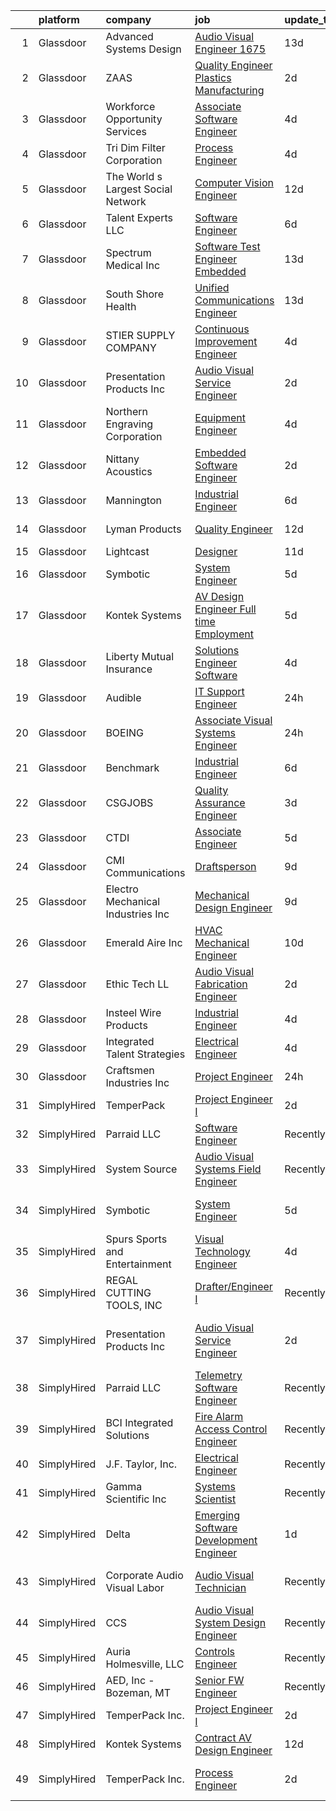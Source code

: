 

|    | platform    | company                            | job                                                                                                                                                                                                                                                                                                                                                                                                                                                                                                                                                                                                                                                                                                                                                                                                                                                                                                                                                                                                            | update_time   | location                    |
|---:|:------------|:-----------------------------------|:---------------------------------------------------------------------------------------------------------------------------------------------------------------------------------------------------------------------------------------------------------------------------------------------------------------------------------------------------------------------------------------------------------------------------------------------------------------------------------------------------------------------------------------------------------------------------------------------------------------------------------------------------------------------------------------------------------------------------------------------------------------------------------------------------------------------------------------------------------------------------------------------------------------------------------------------------------------------------------------------------------------|:--------------|:----------------------------|
|  1 | Glassdoor   | Advanced Systems Design            | [Audio Visual Engineer   1675](https://www.glassdoor.com/partner/jobListing.htm?pos=102&ao=1110586&s=58&guid=00000182584100d19bb212003c34d249&src=GD_JOB_AD&t=SR&vt=w&ea=1&cs=1_9428e6d7&cb=1659338031769&jobListingId=1008013000580&cpc=63FB6BC992AD38E9&jrtk=3-0-1g9c42087kclj801-1g9c4208ki14k800-53856959d38fb972--6NYlbfkN0DdLn5tXN_RiyJSiFodarGZFJKa8s6F6AK0THPBWp05MQAviCpm5lNzEF6gD3DTAf6n8aeNrhHR59c6f01ZkzNNOYyicUjSDHyP8w7Fb6VcMKrqCkZijDoa-nn-rz3ZJ99wKyrCzIIz8Z3mQTlp__DDH6aEsf9LKIFSJxB72VypXDNZyuLvxURcqWxMEjJHbMWV8Mr2E3XterZb76L6dHegXkNP_Ef7h5a7Bs4FxCw5BTOUuO2xPIE3hKv1aKCvRwv6lcpX_5oIxMhbfmuad7A5LzFFxW7WbCzksg7vdaHO4XEFvOw6kc-IPqvtRrT6jIPxdKPvgtQDjVdwxJYR35IQEZnFbzIyRxhtf2Fjk75sq74WneVLae-nAfzJom43WOIeIfXDQzAFNAI9-wh-kZH7R_J2hWYhY_RSlZECXsDptjIV22B9oW1hu9MPpFpq1BI0estyWcLl9b2hx5gWr2KgtwJKWLJOtVVjjRd1ARJ6MTaXKkUGJI6oC6xHPdVu1s6VcVCjtbSuX9l0fbea-k04)                                                                                                                        | 13d           | Ocoee, FL                   |
|  2 | Glassdoor   | ZAAS                               | [Quality Engineer   Plastics Manufacturing](https://www.glassdoor.com/partner/jobListing.htm?pos=121&ao=1110586&s=58&guid=00000182584100d19bb212003c34d249&src=GD_JOB_AD&t=SR&vt=w&ea=1&cs=1_62b0d429&cb=1659338031772&jobListingId=1008038167065&cpc=A7B4A44948C4CC92&jrtk=3-0-1g9c42087kclj801-1g9c4208ki14k800-bc8b817a26c6e9e6--6NYlbfkN0A953Z9EfJZc5Z9y7Wb0NkuJO-5BBnqXCJSieP3bN3oT3pD2vzfTR73Lzez5aynbGxO0gfvX0KfJ3Sjv7fJKH3_jXV7k0SUZcSV9zz0O_4B1OIL836epapmQlG3U2RZTujWwBB6OCneHU0t1QaMIrAgwiJ8l4UGWn0D17qLIqn-w1Ggg1_nUW-hi33nsVGlbNZlc2cjgV9B6m99xubie14VigCHxKpn_kxEGLESUzxNdO7Aud4a440Q-z9DisRXR7ehZzeRg9Imb29T8ZTM1ohSz7OVvEaF1qGATFDAJf-lcnAgi4CruFIigKu9d4H8ilzJcLz7WnRgGet055EIMIDgQD42XMtf_JyC761IGhr9GwDnxtMX5kJ9Gf3Nxtie7DkFLoP3uzkRSDqcuxihOpnbi3Nrcw4G3lLVVf1RWKf4zcuZdb79jBpcnrpC3KgRdC1k-2ZNbxVKov-hbqN9gvH9aZ7XUGX1Dk0KYCsKaXGsQC4yvl-Uqaui2LHAC25CZUl8jXgzfOsfblS3g9bvhWdb9KnRzOEkQdw%3D)                                                                                             | 2d            | Woodville, WI               |
|  3 | Glassdoor   | Workforce Opportunity Services     | [Associate Software Engineer](https://www.glassdoor.com/partner/jobListing.htm?pos=119&ao=1110586&s=58&guid=00000182584100d19bb212003c34d249&src=GD_JOB_AD&t=SR&vt=w&cs=1_d62393a0&cb=1659338031771&jobListingId=1008033330853&cpc=CA5E2B5B7F82281C&jrtk=3-0-1g9c42087kclj801-1g9c4208ki14k800-51a9a4c02c0b9e11--6NYlbfkN0Cg2EfBWPUJaBAt4LRBUQYdDsVwfvaJOUhcLQh7tRHeQS48mdFNCP3SHWW_6TKj0etJwyrwESIWkViE_We1zKoSmoV74AZ7PhwiYAh5BmmiwV8_6rP8IikmR29SZ7spyWXd3aJzxJexhNwDY4fSfnZjLf-JwIqiH2MfC8-8IykqpDomQ6PdJDuokoaN0mdqpC0b5RpcP1eiwK5ciIZDBj3ZhwEbQA62XzCUhbsqJs1hN47BNmhr4YsZHyVIaLNDH5FVuyLpISZkGUmN4xI5_lz-LeSMkmm_avFzgBHcCLNgYU43zP4Xk5kgFfRvlYOLP6CR6apkVxNrgje_7QFujfEkAl0qASDdtw4S2JryoxCToOdchSobrmIUGC3tAacsPH-oYD963HTVfr90N5QLAhWAGho-JrhjZqLUCZ8JWHoi0j94P6L3jz5_HI35ND_iKSw7R5DHgK1YZsP09_Xh1iBaMWY5yayqEeJP4Tf7djbipvVMxjtL-Ljgkwb1j_C5Ho2I5RxmqqO-sw%3D%3D)                                                                                                                                  | 4d            | Berlin, CT                  |
|  4 | Glassdoor   | Tri Dim Filter Corporation         | [Process Engineer](https://www.glassdoor.com/partner/jobListing.htm?pos=118&ao=1110586&s=58&guid=00000182584100d19bb212003c34d249&src=GD_JOB_AD&t=SR&vt=w&ea=1&cs=1_e42c69f8&cb=1659338031772&jobListingId=1008033303231&cpc=F44B5BD681589083&jrtk=3-0-1g9c42087kclj801-1g9c4208ki14k800-fe18ea47cde1892b--6NYlbfkN0DL856jkQIOV43oZvt_WcOXI5WBoi2BnEigi0fsWb2G1wa96K7UjqruW4gwyukNwjufNUjebGwwYmSdmeHgrSRCuNRf3fiq_1EP0dQimgEx8hpqQWrabxJ54-apAsydl_OB6KE6EeNDyGmBrk_7JE2nXQUTQrAZSXr5vpzuYPzcjtfSPuc5BsK3ltdomJe15tLouPdd7hCf6XHGeoIX8kOUrbO2q0IcMyEU-EsLn0sIofCmrkU2l8iqybAoH2OxPBzAgaoCiVnh_pWTensHne_kR4LYhzlHGAZ8IZ1R1ncXKLMKmRH3ZETV9j1kNdzNKa5bFvw1nJNFiMfgnyGcBzw_WidyVJQA2HM9Aq3O_7Z-HZ8NPoDbzx37uMW5Khvz2-Wb1kaSt5GLn5d8eROkI16fzvnoigmyUkfDNWezhTQqDz4nNKO-5HSC7pWFnoWvUK0lachef_3DCo--uio6CC2pBDM2yRV7Ax7-Od-9BSkTPL3TJkxknkFRCbYZEjyOLhY%3D)                                                                                                                                                      | 4d            | Lake Wales, FL              |
|  5 | Glassdoor   | The World s Largest Social Network | [Computer Vision Engineer](https://www.glassdoor.com/partner/jobListing.htm?pos=116&ao=1110586&s=58&guid=00000182584100d19bb212003c34d249&src=GD_JOB_AD&t=SR&vt=w&ea=1&cs=1_ce0f725d&cb=1659338031771&jobListingId=1008016092350&cpc=31763034DC79FFE4&jrtk=3-0-1g9c42087kclj801-1g9c4208ki14k800-3d6004a19f2b5383--6NYlbfkN0DSgjPPcnEdvoK3uuxfISLALE6pB1FR7YSHOr_tSg5_QCn410VK5Ds4bQGcKtrI54_urjgcqwktlQZeIDvjbd7sMbA5gnhA_l4KE5fLH9VXOELgC33_D_fNtopS_25WJNRKlKtLnhICZr5wlKcy7_AqiPf7PGqIsyope6sbucOqxixnSXeQRaKdoArxFYpD36onwBP7hzbwGnjeRr0hK3DnPSO4KcM1aXM4EOsOpwuWzfThyYazUknduir2Qi8Htwv14XfdA-5zkZcFRRWhN-gGoIlYwVb8AYRko5wbI9p8sl8jOqAs9sEVPgMLtOLFYnwPjF_t9xtU7peokPvGmgF8oP0_UEmbvgEwlaU3UZwG308bXLguQArVuNaUwNdmmv-MYeoqeNc43TA3pmE5cAT4vda9zy3a0ghEOyEDruQFiBT7BlzTTRij54zapjZWbB60v8zAUZYFUQ_A-LUDXsjdg2T2Do422BXgkDeQy9cXwcx4322ZvS0lXlO41e9YEoRnHhBvpi4_NSeaQCMC0vdQ_KZ3f_673HwkCPafqCr2zbHZ2luuvyPL73dKRQhhj9x1ElWVINCFHAg0I0C7cDBR)                                                            | 12d           | Los Angeles, CA             |
|  6 | Glassdoor   | Talent Experts LLC                 | [Software Engineer](https://www.glassdoor.com/partner/jobListing.htm?pos=117&ao=1110586&s=58&guid=00000182584100d19bb212003c34d249&src=GD_JOB_AD&t=SR&vt=w&ea=1&cs=1_9a8b22e7&cb=1659338031771&jobListingId=1008028581348&cpc=151E51E148764572&jrtk=3-0-1g9c42087kclj801-1g9c4208ki14k800-54fdf3bd23b4b30b--6NYlbfkN0APToHrk7ILONyRglvlT3LJMO76dZGJsKlG8WQjsY8Cq8sfDFa7YMJq1aTxtr2s5Uu2aaLoF9NmB57fI3zrxGtVjGLbz7HtidLWxuAm6VzIaQoTVTCnUcrOGdU0JqQzy4oemuH1UTsT3zg14n298ulrp_TpaiYursTL3f537G11snpXMentiy44YWtRFWvNv4G8TMpzC05DgPkZ_LCSZp1RW5epxzxGokOLg5Oy4rV31PKLXrdH37i2b5tZmDCKtWOMSx2Ju8L1ft3EMq6Q89lH33bJDSmYLFwSmdCNjwX8cYDwBmWir1k5QWynH1Fx1tk0KWN1LU3oYpcEdKAfvWCsCuBATCIpwfczvVVxbvV95Wj-tHF1m3RsQGOK-0dkF9FRTyEkMTRzFlgDwq0Lxz-SXybp8HHK8bX7U3sMSb1GzCT7c2TgFN7Q8Wh82Rl4WtBuW8foFkf9XS_ICKYOB1WWAwWcivVgk6A5B7hYN7-aOt5ax7Dzjz0b8xa0THAQQ-4%3D)                                                                                                                                                     | 6d            | San Diego, CA               |
|  7 | Glassdoor   | Spectrum Medical Inc               | [Software Test Engineer   Embedded](https://www.glassdoor.com/partner/jobListing.htm?pos=108&ao=1110586&s=58&guid=00000182584100d19bb212003c34d249&src=GD_JOB_AD&t=SR&vt=w&ea=1&cs=1_9332175e&cb=1659338031770&jobListingId=1008011947602&cpc=356D09F0C08B1729&jrtk=3-0-1g9c42087kclj801-1g9c4208ki14k800-dab02c18a680159a--6NYlbfkN0Cf9FMVgG2-Du87J7cKUAhcCaMBnV-FHC5cADHjYXSBJcs4orohhPpe43fvWnWTaiJRXzmo9i0tUzvYiMvCOWR82l-Vp3mJTn_m7C5X-SEI3XbSW2VS0jJWpTowmjzcsoNHGshFD59RHs6ov3qO5G4GNNkn89m3ArLiQgQoaAHv6ixR_ggbRuIJ1UAqha2S94OoiGdJsBsmNphtB3Iw6_0Ab4-ME-cLhY10Ragjh4owPyk5wUpM5-rwCjfPG42VPyMt-FbNjQE3mKWkk7D13t-wmttXfqdi6mSW2JUkwny7All_bGHMEVuU_UtR2HoNMm2jvrmzK_QG_tTcAYh6KWMtbZr6b50Jkz2iY7ROLPVnlRwP6ypvAjYeiud1RwAbKFNZQhggbuBkViJ-qEJ2dkgkOWXlVwHfs6db3HdwXg2Bs8eEhTJEe_AfaCc9d49_7zHA9rigttPCx0zf_gss_CjUtG1BEyQbTNOjE75wq7OFYjv2jwRBT8JyXdqlRzHFM_WQzD5qE48gGg%3D%3D)                                                                                                                       | 13d           | Fort Mill, SC               |
|  8 | Glassdoor   | South Shore Health                 | [Unified Communications Engineer](https://www.glassdoor.com/partner/jobListing.htm?pos=115&ao=1110586&s=58&guid=00000182584100d19bb212003c34d249&src=GD_JOB_AD&t=SR&vt=w&cs=1_527441e2&cb=1659338031771&jobListingId=1008012368050&cpc=19A63F97CDAE9B19&jrtk=3-0-1g9c42087kclj801-1g9c4208ki14k800-c7c9a9505fde7d1f--6NYlbfkN0Do_qI9OEOiGhMBhRzGYA0CIFiuuz6dFclmt8Zl2i9_I4oYMivF9UF4o8PE_Q94KA-MjLHjhEkAgHuOXrVY784RA7oXUjYreaK5igTgT5Ylwp9xanFpt1LX7i_RT97ArtUrHMzl1dUY5MAj8DzHjaRQQI_S2_IPc_n24Fn7A7-PJ76vPifCkOq7qoRisPnR6zVUtQ-oR4CJ5TtbnQB1CeBf9ycWF9-7A7y7duLcfa9U88Rjy7Bi2Aw7yzyWNaqLAXaUtr36do_T7_bHjwUwy1qgwKABxwQ7aU57BEBoqIk_fuYt4NV99CsH13SshRYYY5EfUMzzJzOx5248GB1ITSb5IwimiYHIK3hc94E3Y4howvfFOLUqQAFKtuDs-26aQPjgvWAAiXNC3RBDie7_uICSj--Ch99hAfV5RiWBBQcjgmqb6mDX5HJPJPcVKmMGcDFg8S6yiiyhSyC_OaNLbrVORyEVzxGz7vPi9nvdLUySCsBRTWjxgl7KioMUmxYCPPdMJKkWzau-s7c8qB4dN48Ptz8GYc8tSk2ThG3qxexNM62O847DDlj2H3EgN7-Y-sE%3D)                                                                            | 13d           | Weymouth, MA                |
|  9 | Glassdoor   | STIER SUPPLY COMPANY               | [Continuous Improvement Engineer](https://www.glassdoor.com/partner/jobListing.htm?pos=122&ao=1110586&s=58&guid=00000182584100d19bb212003c34d249&src=GD_JOB_AD&t=SR&vt=w&ea=1&cs=1_33fbf554&cb=1659338031772&jobListingId=1008032574479&cpc=D7FE8E303655E3F3&jrtk=3-0-1g9c42087kclj801-1g9c4208ki14k800-ce07f7e7640af807--6NYlbfkN0Bs-eRXy4ZfZecayEOJtJ-gzSU7P8HCdliA01vjZ-cDmwu2e0h4phIbrfbnsRgbJIvZhO517MC_MAcDmUb9UOA-pNm9vkUhpm3agJwB0ocYW7IP12wuXH-9PDH47-cyVOtCXTV47RsM2X4aFa925Fuh5vjMAQE-mgFcqTQLUUYc3KMyJmfI0qxBj-RxNNuO871cIOvR7qNhboF9A9R3SsiQbcw_AzWeO_6he4sAHplyYMd1--nN86hxKZo6pr3Xja72iXbfjDbwHTVb3IeIdyV3UfhCyVR2qtKPA1Rk0pd9UGig08qNQJ8TEf-lRzbHZXR3UB1V63k4r2eW8Lhro01c9Vzz83sbfuIJKJlVMM6bDtLFIzzvlMlqsCFOHVQXsIcyXBZUlHtWAfHssHGJ5sIfzLKvfFpDsZi_IZ-7Zyh1bSCVWMHbPiwwK3Pe41nZ8fAMeiq_KzvBmBuQxGeRpF4cxOsXxhhyPSknM9Fs-_WIds8m0utSTL-ezSZ2IHQbL3KlUGb5w9kN0w%3D%3D)                                                                                                                         | 4d            | Morrisville, NC             |
| 10 | Glassdoor   | Presentation Products Inc          | [Audio Visual Service Engineer](https://www.glassdoor.com/partner/jobListing.htm?pos=110&ao=1110586&s=58&guid=00000182584100d19bb212003c34d249&src=GD_JOB_AD&t=SR&vt=w&ea=1&cs=1_c9315730&cb=1659338031770&jobListingId=1008037742205&cpc=03F67E1B243A1AE3&jrtk=3-0-1g9c42087kclj801-1g9c4208ki14k800-7483a12ff3147225--6NYlbfkN0DukAwDndutArnS8OT3znlJ-TW2KpK_7rZjO0LfXc6UVBiO-8LSPHd9T5AQHH9FBC2Hia1M5AsGow7jNLPnixP_RiNXVt6lO1Ar-Vc-Whbz88lhJNklJkN-esYUaDKE3tk-hiefOhTUb5OdSkIsdlVRxD0jRmZeh12SCboATi7un9Q5PaXPWBAtbi8RLo2m_6TY805m_nhmFoaU47ZubeaLnRPXilVLsUod3l2mp8HK6bQ2TK4T-J_SdDyWO6raAlG4DO7gyoO_HzkxouCI3ACtwr_7KMdxXugDbkQ0g33XfFOFFQ2KetxojBZ75Pa-Irht-WH76-uYC3wHVsuRxX3tx-k6JAEKDaT5m5LK5HRbODezJhKIaQZOQjgonZE5vx8IljgE6K-QVZrJ9-Rs7uLmPZGCRUZVb6pERpGhOM67s9yN7C1gM81yyD_8_aRRiwqzjAlsv23PcP5EWs42bKe8OGjO6bF0DdPtQ3TxyxDOvQmuX1ZSh2EfWtkiG6jUo-qKIRnXfflD5zoCH82SVvo4)                                                                                                                       | 2d            | Los Angeles, CA             |
| 11 | Glassdoor   | Northern Engraving Corporation     | [Equipment Engineer](https://www.glassdoor.com/partner/jobListing.htm?pos=126&ao=1110586&s=58&guid=00000182584100d19bb212003c34d249&src=GD_JOB_AD&t=SR&vt=w&ea=1&cs=1_c109ef16&cb=1659338031772&jobListingId=1008033035844&cpc=983919718F9DC6F6&jrtk=3-0-1g9c42087kclj801-1g9c4208ki14k800-c71cdc8aa54fecfe--6NYlbfkN0Adb7lipXJwfcZXYV4VRt36dBLKDnGAnL8PcYl3M_p6OlvAgK8496FpsdkAKRCCw-H9qr4P_gWBRP66uKF1QdOSkGeAkWjHbDbCOsoxH1CelaOYP2Jl-LDRWxgDz9WJ933oYplUsx3SBUMPqs9thn_PCPfzyhvO7IGfAnml0a0jO7uqyrm-pM9RkdGm0FTNRkkrVA08MFGnS_zwNPLnHYEPzCBodGL0kQNnAYXfe1gFFmozOP-Kp32F-ElQ3_wxCExG6S1Q5c1TcNQA3ypPbWDLMaV57RH8Pm_jA9I0FKTnKiG1SMo7h3XEYeG13AyYHXlcwVYnsLW8aT85HEiXXeACl8LUAIE9EqJAviLLsOfDuEVy33WVVFe8jPh5X54Okf222BbhaYngUfpCxlbFLeQkGBNFfWL1q2dqTPWgGZW8WSaRbopojqm579lGC-I1gpwdsV7vjEyHZsfhpG_lpDHkRwexplwYPT0UDSw-6QQ4mvNf5qdsx6cBv6HAvfnhzhs%3D)                                                                                                                                                    | 4d            | Sparta, WI                  |
| 12 | Glassdoor   | Nittany Acoustics                  | [Embedded Software Engineer](https://www.glassdoor.com/partner/jobListing.htm?pos=123&ao=1110586&s=58&guid=00000182584100d19bb212003c34d249&src=GD_JOB_AD&t=SR&vt=w&ea=1&cs=1_a9457c36&cb=1659338031772&jobListingId=1008038298146&cpc=A8EA696C92E7776B&jrtk=3-0-1g9c42087kclj801-1g9c4208ki14k800-0ea1849893469c83--6NYlbfkN0DfhRLDY5E7BVY3xhBTAobuSaZ3WR2SqAJ-w4NHeQGDZxuTLtiUsxSy8QBXJ2H4pCbw38-bo7P_bVKAwnqdF-Sn4qZ2uCo5pvG_GM1PTL_Bq58rSSAKQ192D_2f5Ej86OhFOm13DGp2Wk2WB5ggup-37_Sqc6LRpevodul_IJcceisAhrDJtv5G_26PII0NW5wGuJ-SOZpoabdHyXHWKie9Nj9eqH2bKB21V5DSDkeJaKVD9lsnnCXYxkhNS2TpujsoQXaKhh7If7kJiVH8jiqaZwYwAISx7Y57W8sonEyFXIndvEh8bfRjZbtuj95ji6LCMWsyYr9CYY6Imd1EIGX8z_4B3EqQxxGi4PQB2xsaP0pIRTkqeLqZwu9GC0rhigogmWqCWRU2WfNvo1egYukC63nKEg9G1bOWF53eIdX4qBCG2iCWxKhaTnGPvEL6s0g2jdLNmmSDqC1KLOue4bfVaMHxSxum9t8oHus3UA0_JCnQDsAkQ08bDylHVWQLRgAIwzJ9lMTsgw%3D%3D)                                                                                                                              | 2d            | Remote                      |
| 13 | Glassdoor   | Mannington                         | [Industrial Engineer](https://www.glassdoor.com/partner/jobListing.htm?pos=125&ao=1110586&s=58&guid=00000182584100d19bb212003c34d249&src=GD_JOB_AD&t=SR&vt=w&ea=1&cs=1_ac3ea5bd&cb=1659338031772&jobListingId=1008027747532&cpc=D24EE3D704DEE7AC&jrtk=3-0-1g9c42087kclj801-1g9c4208ki14k800-399b92aea6190774--6NYlbfkN0AGk7j6SB-SzvwSZo4s12pq7cNpXOuByE3xBzEu4VGCoUZdXnH2FOqax80-mEvqv0upVOhQHZkcu4ayPwHZcM2hggHnxFPO9Z_X779x6qhU5Kkmtg4fbSIUPWQALcP-6Il1pEgrE7lHPZZgj6IQG-3Cd4IQrOMlTBn8Wmtx22k8wqHQvU7JDwRaGNKkxx3-s0Bi06qJcZAcSgInu9MlkSosbf6H0mzeqEuc3qqyjJPZ6fTQamCbdlYfrPgjzbgpz1g4l1p5QBSYVSsb05McL2Awlz8sizqEDTDX-e_dfwY-3VwIbqJP52Zl8302vYPBIkM7rdzoiD7h6ZAIe1euD9lI35QiM2adcsTUmPyw5qQEvx-DGAJCd-dYHWyk5dd3yuv3pPuUxfXswlfScLVw6d4LgUL_eqn3wTQdvz5TJ1Fk__uzUrRJmypib5XZE9eCzR5cCzZosnynsOmieNNb8Ki3ZuPSQOcLas_E2igyHbS1w4BnWMdxiwIiQEZAIQFhKvw%3D)                                                                                                                                                   | 6d            | McAdenville, NC             |
| 14 | Glassdoor   | Lyman Products                     | [Quality Engineer](https://www.glassdoor.com/partner/jobListing.htm?pos=106&ao=1110586&s=58&guid=00000182584100d19bb212003c34d249&src=GD_JOB_AD&t=SR&vt=w&ea=1&cs=1_6fab6e23&cb=1659338031769&jobListingId=1008015150120&cpc=9674D1345D6EFC01&jrtk=3-0-1g9c42087kclj801-1g9c4208ki14k800-3e292413079be547--6NYlbfkN0BOMTCJTvLklq92e5ejynbPAfWTDjtUvfuhogay5BsNfeTgNqlpI1nyPZ6zPEEDfoNeMcq-NgbldVVzKKz2PXjVvAh_iTFqpxbw46-ZyaXOHdc5F-KgbUW6n-umzgOWdwjtJWzIWuX8OrSgwEIYhAr3EIELC9GN593cmOrEeJRASaV9hoYhMC1b8iEYlevZG2nIL5YFssctJc-w9u3h6dCy2Vc-1zm_y_rhWIy_cQWns1O7_oCDz32v3cyFU7zGBXPc4bKBjiYHd5BWv2lNoE5H8gEmKBTFOfDJYq20EP-7lRNlG1rsF38Lai-XWr84dBaJoZJ96nYkj_RW5pljA-Uo9KA7qmr_rLxbE8DHb8NQYGEO3vHs5LGbAvpc90I_0x46GuCS7aAqtAY5CQc5eKvi3UQ3ebwJCagTgC8gtAcnsFUHkipyn5dnhYunZCFkQGkaIy3A4xgGk3eYVGpSJVBelu6bX9xsMV0F9X9Ys_xuaLlY8np35ItG)                                                                                                                                                                    | 12d           | Middletown, CT              |
| 15 | Glassdoor   | Lightcast                          | [Designer](https://www.glassdoor.com/partner/jobListing.htm?pos=130&ao=1110586&s=58&guid=00000182584100d19bb212003c34d249&src=GD_JOB_AD&t=SR&vt=w&cs=1_0cbc5b7b&cb=1659338031773&jobListingId=1008017615295&cpc=ACBF47B84C432121&jrtk=3-0-1g9c42087kclj801-1g9c4208ki14k800-d74957f2375d8404--6NYlbfkN0DkKenFyqqc7-LGUI0LefNLKAb03uBDxdXH4Qh2AKToKeJUBhpws2HOj-j9Dn5Ir7g1xNZB8QiPmObLm9Je8u_cWzDxcpIfu7ZFJlWZfPLDxhCLowuG21QwQ7UodzQf7-26iKizCkFjp47SBwE4fi-GaniC0nlfUiF9v-kfuzkJKk5XSv8lflMJDW4uaywBvOjL-IGjuZAQNLnzm8JD7fR0a6wm3fET2A9pedTK2ZuSOdc915HPpzTNFhsfsZNNerGxfufBriKK4FbODKZ4xpm_5stuGwrEYTZkTk2Mh8sd_vVOQ3lwOR2mCC56TW32H82YbgAKgfdYh_zjKQtYQVQSToW_5tnPQU8h53wTpt5uF0e-BVGSYPGgfWS9fZXBef8Vnh4zbZq_cRyfJzVxUv_9EG_HX9ptTxiLVgQMyI3ms7k11mB24i8hPkEDFvovUtC2pXPtI9tfql_khLTcICN6ev5tBnRVcTejsjAIkKRRwqc7KidCUlxclycHjArXux4tNyOYIEgqD7uFnlwJ_VEV)                                                                                                                                                 | 11d           | Remote                      |
| 16 | Glassdoor   | Symbotic                           | [System Engineer](https://www.glassdoor.com/partner/jobListing.htm?pos=111&ao=1110586&s=58&guid=00000182584100d19bb212003c34d249&src=GD_JOB_AD&t=SR&vt=w&ea=1&cs=1_6d0da624&cb=1659338031770&jobListingId=1008030701336&cpc=10100C7693495614&jrtk=3-0-1g9c42087kclj801-1g9c4208ki14k800-a8f1298e805497cf--6NYlbfkN0Aizm5QAxEFSe_9j0OHMQ4_AEOV7_KoSa2HKhHLb1NxDnB5vC59ht1KJvRzyD779bseIZcHX5qtp89RhXkiPLUP_FNKVuOaEBaeTOTf3-hQ6jS5TyaVxcp9FkGbKFpRMYyosA1SMDlbUN2SWtcylSPp3vZLsdbspHiaHZSYqTpqFt0kj2yzYAJ5YeZbw2IpDTz3ErD7E44W3Ldx2inw4RCHUuhki8PsTu3Qu5OlGmf7ZBlfyBPY_Xe8X_g9ukutpyJYD1BYtYN8WY0vQRZquQ5cRyFT6DvjP6-Jmz4lhCARZqliDJTo3pRNwORLZ8PLAMPJPbSm0FqWn3NIYA-cMy2u72j2nWxmYp-2ReQnKEWfsyukJWsv0XEuGV7qd65hA0tqrbcMkH-gyDai0fZsxz4lfOyR2enb2JrlDFbXw1GeTwEwYdk_tE82-Ea-aLGVOHXk0EhDEPc71JhO9cbXGD9OReEnb2KxllKQ-yWmviN0hGJroni5dXSvPWA-5Y2cnDeWX2ZXmF99iQ%3D%3D)                                                                                                                                         | 5d            | Douglas, GA                 |
| 17 | Glassdoor   | Kontek Systems                     | [AV Design Engineer  Full time Employment ](https://www.glassdoor.com/partner/jobListing.htm?pos=103&ao=1110586&s=58&guid=00000182584100d19bb212003c34d249&src=GD_JOB_AD&t=SR&vt=w&ea=1&cs=1_ed8d9ee3&cb=1659338031769&jobListingId=1008030799822&cpc=222B2246370962D0&jrtk=3-0-1g9c42087kclj801-1g9c4208ki14k800-9e70cee569ce964e--6NYlbfkN0CfuwjoGl7GPnww22KG_qH1VxV-pg5CMIAqmERtwLeL8ycF7ceNQdASGJbsSX-svuJeIkPCOoFN1chtCuuc1N23rl6Eagoi20pF4N2ve9JsiNdW14hyJwQcmBvC_9JH75KoOIRgZlC1XP09atIAeRcPKYUNNao398M7lA4AElL8DCXeVepBAcfPG74wh4ReZDaOk0H_8l5hYbfcOMy_2T_RV7ddcLxdLI43ZKwT__jG8WXvDtdssnN5rV7nAFRsrxV47MuIZBTYAGeHnbL_1IOZRcXm2ogLhIXCb6m6EpZ9I6KlKk0uJd3QTAwQ74l8BIy09T44MIzdahl0JYX6pwH5T27hMkkrZY9G_gKEKG6CXRqZRZuzvcr6A0lAtsUOmtDFsuBSQQ7FIEqBjeQZC2PeEWPNS4bb5_UxSACAQMs1tnSOB4yyI10AeT66DI_1CXaDjhrZs5Lz75y7tGJVrISvv0Ln9hquEsBQ9ZFqvYv2OOOIKUHOClTpBK6Ax83MX78LViddTiysusbNkja3FGGEXH3NeWapdCQ%3D)                                                                                             | 5d            | Durham, NC                  |
| 18 | Glassdoor   | Liberty Mutual Insurance           | [Solutions Engineer  Software](https://www.glassdoor.com/partner/jobListing.htm?pos=105&ao=1110586&s=58&guid=00000182584100d19bb212003c34d249&src=GD_JOB_AD&t=SR&vt=w&cs=1_c2d4b46f&cb=1659338031769&jobListingId=1008033572244&cpc=7A5E4CF14E685A14&jrtk=3-0-1g9c42087kclj801-1g9c4208ki14k800-4ee74b997c347384--6NYlbfkN0D19kSVUiNzG2UWy1lRGehFMusHrHGUl8ru40ax50wmt7DArby_x8vsKPea1Au2d2S_HDxjrXd5TSAOVkqbZc7SNB9EhRbOUqZC74W5pbNFda_yPMSCSWqshUX6Kdzn6G7oxukGx5mgQhciWBIyWXPYY_sk4eRX9flA7TAHNZaoZGPL5gMHy-XNjnwZg-MsN4ZjVUM7K94cHblhsoDhWIrrsn5TryHk_-dIkaKkDhqcvDwW5PuGfQZd1ewCxW7-GORreD-wyfxpduCiAJr1QokfdEpzOn5GxZKkBK-MNCRPrzUcL8JUyKfVLR5Dx9G438ivZQteiNORz8lvzAqXcjVpw3MCJYZUH2XewgtYgxQLxSTW1V8dGR06e9DldwPbXdFqC_p-h0FXt8G0zi9Jfs56GU-Vy9UNtFyOADY_wtKqLZ5j5YoA1jqd7-T-UM_EBCDCbW574Jj6SMxVbEgn1YEE5V-f0DskVl456PAgyfK2jRSrkqPEJSCsZ_TgJVE_F7Z66FrYTj1N_nlIPLDIMMsa2CCXnuOP2ljqge5iVY3G0ez_bMp5Kb4BqWpu5qgRjzZfvdtAVz8EZie8BaChzheXgDmC4iwpAf_ccmBSdsdkfbN_0jPChjoWnguJxpzBGh78YkqwoGhX0w%3D%3D) | 4d            | Remote                      |
| 19 | Glassdoor   | Audible                            | [IT Support Engineer](https://www.glassdoor.com/partner/jobListing.htm?pos=109&ao=1110586&s=58&guid=00000182584100d19bb212003c34d249&src=GD_JOB_AD&t=SR&vt=w&cs=1_2a5f0a23&cb=1659338031770&jobListingId=1008041883038&cpc=33558FB01ACAFAE2&jrtk=3-0-1g9c42087kclj801-1g9c4208ki14k800-143ba17bb4ac98ec--6NYlbfkN0Bdd4o5uokT9skMYzkzH2dUVVc_sjS2wyLHOFjCY0bjoWlY3EBfcPTk1JugYgQlrlIc8j6_27egKGjFSsTyfvp8kHywrpczW2nLSLL1_YC1VDF1yLsUycZKQ0F3G-SQZHaf4j2Z1MWeui2mKvrjJPUqcolbDWneqMUP8zyItmiEqUf_ZVxU4PBGNyEG9JrB9Yb6TYFk0WSZ4_fry5OlKzxFVQiRXTT6YRW2tUXyQKO_smtxKO-cAMJcZ-BcHbx5sJIRKYsrX3r39BnoMBxGE4D_QHuToKwF7ahypm0Dm_aERQoxXlLTYG22RO5PZGndObXBvk53i6dQfs5dG85hHR93octobdw1Njefh77RP3oX_UoyMV43tBEJXX5vc-apYmCW1XxMISmDr2ArUE0GK6tarOtTGvfHrEpLd2CvFy8FKf5_kYAfkv4VtT6mAq7nOWY%3D)                                                                                                                                                                                                                        | 24h           | Newark, NJ                  |
| 20 | Glassdoor   | BOEING                             | [Associate Visual Systems Engineer](https://www.glassdoor.com/partner/jobListing.htm?pos=128&ao=1110586&s=58&guid=00000182584100d19bb212003c34d249&src=GD_JOB_AD&t=SR&vt=w&cs=1_2f810a38&cb=1659338031772&jobListingId=1008042124767&cpc=D3E44275D43A938E&jrtk=3-0-1g9c42087kclj801-1g9c4208ki14k800-3e6ea567de90c7cc--6NYlbfkN0BddK4H-tsabPiX3BvkwhvbvP4OkLNzlRX6egXJy9Hb11ERhvpR4KXHN3-YJ1CHJCK0CFF3-mNPcAEdSnG81g7f14msa1yGf8_ekRl1w5QsGafLfTxQ_7iPGEILi4TeiiBs0YXsgNf8g_TrrL2KDJypUqlf4b1-4xg-6B-60Uy9cAyWIclCPmLYUimTzNgaue2H5bqkfwOMzNyqxhCo4ZbDTVIt1xlkwt-WgaAOEjzwyEZL9l5WJrbQCaXAMGVKPwQs3cYl8fXDe_UPpoxHt2mjYM5r3wLP89Yj7_3bNYqbfF4ZTgQRtkaS8rE2WkMHOybtgjYF7rj38WUTvgf3l-a-AUnDz7vcffCSUP81Qn6WfNideNr8JcFFqIOiaUm6m_MY7StDmcf8ZcyAefVcXfkCgexOQSQrvxL6zko-Ru4G-NtE0p6pA84A)                                                                                                                                                                                                                        | 24h           | Hazelwood, MO               |
| 21 | Glassdoor   | Benchmark                          | [Industrial Engineer](https://www.glassdoor.com/partner/jobListing.htm?pos=129&ao=1110586&s=58&guid=00000182584100d19bb212003c34d249&src=GD_JOB_AD&t=SR&vt=w&ea=1&cs=1_7540df7d&cb=1659338031773&jobListingId=1008028291504&cpc=B63DE67CBF13A213&jrtk=3-0-1g9c42087kclj801-1g9c4208ki14k800-5460a3e90a84f183--6NYlbfkN0AqPHVWv_hPdw52VRceTamdpjoawUr7h4_qPHCI9s_MsXhxjlcw1Ltm1AdbrLSX_Dc6ztHEKY7FL5j0tVR7NZvTkEFG9F8LJrOFX-KSMxeTouWXT1x_IWy9meXGBgwdDJPrRdbcqWrIPmFtj9fUDs1FjKDvl-70A5PzXiJ--JF_onpRbBhh05y0KTBGr-f3reOa-RgoBWKp2W8R6xfPLyKjEY44nFFHmdg-okDciUdSuX2OX7Aqrb0sDAHMZ02TdbdZuK2bKi7EWirwb1pQ-iFhUrAR_nQFH7JmYVV2OUHrthk5lwDmEPF__vJLkl6du3Kjqit0I_Ruwfh5rx8yxiYj0VJrNR6IlRpQi7aAnZQC6yl74zVqKfUg2h_qvaa3VEoqUM5V6S39OfO80hvSTYH6HpzdKHzazK9qFa2TpHDDo-Lk3JnJeTLcwjqJHeTGNlVrq485-CPDwWSoxk0jwIvjRkR9bAeAbjijMSVVLQ10QHivxW5n-wwnNsywEbW6f1A%3D)                                                                                                                                                   | 6d            | Tempe, AZ                   |
| 22 | Glassdoor   | CSGJOBS                            | [Quality Assurance Engineer](https://www.glassdoor.com/partner/jobListing.htm?pos=120&ao=1110586&s=58&guid=00000182584100d19bb212003c34d249&src=GD_JOB_AD&t=SR&vt=w&ea=1&cs=1_b5e15de3&cb=1659338031772&jobListingId=1008035416429&cpc=9BAD89CD83072753&jrtk=3-0-1g9c42087kclj801-1g9c4208ki14k800-cb8db67a21cf1a2e--6NYlbfkN0Cp6YEAMfZ0GtpuflUITf1BSJZKLM77DgjmwpkT4j8gtrP_iM4_YA2aL-WO0pBQTiOiekb69-xdiDwxDvwysdns_PeMHWFQZn5jKegZLwXcL9u6JwXUtmcz1LA_Zx5n_O2yf5D7XVvLqXNkGVahhbsuticVchv6p-f9V66PUDSTvE77wkmJx2TNq3e99Mgc0kHxnAcrbZpCBIMb38SfeKTRICacMGD2Jra1e5XOnWnp35rGT5rD9Owq2citFeDy8EnjC3tEuPEpD7_893s64OJcs8zGEj-axjU2Tpt25lLvz-4DIPUPYJzsxQxWqR4C-0vWBgImEDYpDvMNEbPY1LJ9WheZYAdp-49Wi1mb0fOWa4jq0dpGQhtORkGtB6ZbeLRjOEpbaXbhBJtrIDiZlQKdGI53e4vZHg67Cd1G5MxsszDHdtdjSq_QoWCpBDxFhX7KM0Ye2tPoJdv7HtDXFvBR8lAUVd84NI5zCM3wlbVPx0pvUqz1eDR8A8BjUBjYaSw%3D)                                                                                                                                            | 3d            | Hauppauge, NY               |
| 23 | Glassdoor   | CTDI                               | [Associate Engineer](https://www.glassdoor.com/partner/jobListing.htm?pos=101&ao=1110586&s=58&guid=00000182584100d19bb212003c34d249&src=GD_JOB_AD&t=SR&vt=w&cs=1_4153c6ec&cb=1659338031768&jobListingId=1008032195952&cpc=8F0D4BBAE12EAD22&jrtk=3-0-1g9c42087kclj801-1g9c4208ki14k800-ec93b73a3f63199f--6NYlbfkN0DWJX7-8JgJrbnD6ImuVAC1fln_lK-8fkzySylGYdOIkQlMq-HLV4AUNwZdPGc9PvVipSCS40COHqKmVBFYzUG3kgY5Bmp3R8YbuGVgxoiaV_OntQfznFi0Uw12FlQ-vmF6D0rFx_ngdUJD5-R7owdYlcfGgu_NnX3dcjCskkgtD1A5sOtDAcSrLsc-Z0wVEWvrBNhL68D3km_0X9byZhxoZqOjySJpGg4kSJ9LCPtOlQK7aJDE-dXAiBy41eg3avRIPsDmPCIprdA9-B5hABrZpiZrOyUfzb7OInmLGJw7wBKFnsKU3yvwUDS1o9UrPESMrTya_ZE0-ZTnMb469SLnCeknwRyXIZpfKSygMP7u2y0y-p1OsyPHnPsSwrcgCFkQaFvtCZWJvRQhp-2ibZG7F2om0pIqyz8WROT32WaCW_FdNEHgHg7OB7cV24TKwk_NyCJx5yfT50sWNeyzmBkaC2HQKPSWQnu5KgaZ6h_Mfx4JZGhhJ8ieReU2_zsYfdgFSGuWFQtVNayBbinBdwMUNHbj-4PIKkArSxtVyTpz9JmnE747kqsHI2NGRFYOgCUu5r9fCgxM2sAByqQuhd4OiG0kv6qD7ruDKeE_-4BP66pU08Va18iu)                                       | 5d            | Carlisle, PA                |
| 24 | Glassdoor   | CMI Communications                 | [Draftsperson](https://www.glassdoor.com/partner/jobListing.htm?pos=127&ao=1110586&s=58&guid=00000182584100d19bb212003c34d249&src=GD_JOB_AD&t=SR&vt=w&ea=1&cs=1_6c5e7320&cb=1659338031772&jobListingId=1008023301099&cpc=BAB9AA3F436D8911&jrtk=3-0-1g9c42087kclj801-1g9c4208ki14k800-feac7be5843a0efc--6NYlbfkN0CZeSs-NOwWaNsXusU22M8sQMZzrK1Petyc67uvM7KagMKoIOMeEyQAvXi1rpPdfhl8dtDoLvjHaAvWatZz8yfKVVtQ111U_b2SL_pttfU51-R4xBYM0fMc9Tr_Rvd5E_K14lMOn-XezsTHoQd6ynAn8nRheWvebov4kGsK5WWaMzHGmWfsNCL0g2N6yKKHcrsasWBb7EvV15tB6eOoUQxUXkOsvbemDz9tbqVKoZ_BQXVlgvdMfA9dJh2N_ExlJWONI9t-AlDotBqHlgX-Zy2StTmfxr6VPGzgNLDliBYlBzP_4R6L2JKHMlefc2nFI4_OqYjfC2mjZcSoOptZq0RNj8LEDdNUocxDanbjJLodxrDZ2uvXiz0AzDoBOILcirg2kEgSZw2bSEWpKJkM_YajtGB9oomDgAimcrYowrhn7Htw9oQX4ls_ayGfvtmyBplbxRisxmATSELGu859Nz4FPoELRIwTMYXusCrMBLEBNw%3D%3D)                                                                                                                                                                            | 9d            | Remote                      |
| 25 | Glassdoor   | Electro Mechanical Industries  Inc | [Mechanical Design Engineer](https://www.glassdoor.com/partner/jobListing.htm?pos=112&ao=1110586&s=58&guid=00000182584100d19bb212003c34d249&src=GD_JOB_AD&t=SR&vt=w&ea=1&cs=1_e6b82faf&cb=1659338031771&jobListingId=1008023424217&cpc=B4454408B5C4E155&jrtk=3-0-1g9c42087kclj801-1g9c4208ki14k800-0891d0a1efa38d3f--6NYlbfkN0D3_HctuqpOfrO2rhrAC-ktBYgyBmb0htGnyn8ONGRm26XII-7R8qup9hlw_r1H-_4MnVLWphJDQyYIuHkQg02p0ZtxvBZyol5v5EwdUF_yDB-piakmyTm0Da3km3syTWCrzMKbH9XUdE0OnMwHIzSUguAdpsFhb_7vTPgRvsdXvujLT088FDeB6T-tYkmQgoJDXDrRouR-8rVNHsABmiAoVGhBkBwm9Zzy0Ke-XbndglnamdtHC2iZ7QYXCw8BZfhaYEBVOgs9Zvgs4zub9SELvtYQm7ahHvdawUUKUZOfAD6-76gb_wnmjtQwLvinQYzQABLBMBxELyOcgWkhVwdd6uy-vdxN_P86FB9p2OkHnXMpjW6j4thbZVpcas_OWxGzCunmp6L1oNT0jO5vSg07MgO00ud8lfhpYeLyWfxuxgCbCH56_0MRjGQSOWh6INP6UNmMSpjYpTFTUsjZa0j5OqyZkQ9kLGBVzCixvSsHXc3EHYUGKKRkCO90TMXJsk5o3Oykt0AmNBrFPaOrJ_IU)                                                                                                                          | 9d            | Minneapolis, MN             |
| 26 | Glassdoor   | Emerald Aire Inc                   | [HVAC Mechanical Engineer](https://www.glassdoor.com/partner/jobListing.htm?pos=104&ao=1110586&s=58&guid=00000182584100d19bb212003c34d249&src=GD_JOB_AD&t=SR&vt=w&ea=1&cs=1_4d71d635&cb=1659338031769&jobListingId=1008020208664&cpc=CF9CECB8BCF540B4&jrtk=3-0-1g9c42087kclj801-1g9c4208ki14k800-40b51a7dca6e48fa--6NYlbfkN0BBGG9LMNqL16EzDx9S3nKk4b6IwprgSJginr0DZD_oW6Mm3uCrdklJ75c991J37mlO7ZUlJq6uHTy3KGEk6srwzlKAo6jg4j34JA3JaQz1tX2RqiGkOyA7d9k7T7wJz1Ftb5fiC7ow8Bk_qYcztmCo4Rqgp3rznqxxA-m-7NrTjgZrcTp3us1ujqRdRavgDqW9ehibzVnUzxA5HZNDHAmNcwhQjE_yzl6ZrM8a8u1LIBliic6O8NUMYSHBXecg8Ge6FZpPmXqkpKn3h7UQHf3V0n3Fl5XJnY68slTGhe19PsiBXYyGCCq8KewYFgFhFHAGQMvYG-WrVcVFtsBJVxhJARUWOTMXRRAZAvhDUieQVIpgjbkvY_njsmuLHB8qEG0XFqFt5WHAYoeaFq5iYX5WW23GbRe_93VRM8iyIg2I0fad-gl60nZhVfVSXzAWUJw-eL0T2Ioz4yHgz_MhldleMR4D_S0m9cuItU2N_2RX6CtQ6nh1Y7R-zT42Cv5dhNv94ehJ2I53zI4xKGIhWM28)                                                                                                                            | 10d           | Auburn, WA                  |
| 27 | Glassdoor   | Ethic Tech LL                      | [Audio Visual Fabrication Engineer](https://www.glassdoor.com/partner/jobListing.htm?pos=113&ao=1110586&s=58&guid=00000182584100d19bb212003c34d249&src=GD_JOB_AD&t=SR&vt=w&ea=1&cs=1_ecb84614&cb=1659338031771&jobListingId=1008038430901&cpc=64DC0C913FDBAADD&jrtk=3-0-1g9c42087kclj801-1g9c4208ki14k800-86cde308e2838738--6NYlbfkN0Dg2WycDI2f4JSKA77YBRgUZ4VhBy-kNsRBSZ0RQEesYVlThjs0dkIneA2xckT9EykJAqkhuDa7Pd7_Tt-89TbKZLmDn6K1_h8VHhxlgROdCAOyG6V3JHxQcbSh2gBODoZvmxC3SsODpEPIXReMhmzOIxt9C7uQaipLPse0ff8WAFs27IkWAFPQ6fotOkJxXZRo7L2C67DnT1SzZi02vFTgLfJ1vy7uVT4n_5oB_bPDe_z4IZ3g4lyU1q3V4dEi-UIvR5NsMUG0N9WNgVh5P2WCHiTKbqedf3whF9yWygxZdMTiY6QW0zm2VDuajMjaQmuU4_Q43F-DNtQ-grxbC9KeEU1tYHybo_kja__XG6zm1JJBd0AaQsjCZtgUAvSI-oyjS4GvZpMlqYqVCBfcYUP5864MkAI0LkaVjid8z1hBZXRv3AGLgY7dRDlU6wpbIip1wZfcoXhnCoIP1IItOU7fxogZO2tJLkmWzeAFN__YivtfGVwoNzQqd-OG4ckwGgmDtGAqE-jHJA%3D%3D)                                                                                                                       | 2d            | Fort Gordon, GA             |
| 28 | Glassdoor   | Insteel Wire Products              | [Industrial Engineer](https://www.glassdoor.com/partner/jobListing.htm?pos=124&ao=1110586&s=58&guid=00000182584100d19bb212003c34d249&src=GD_JOB_AD&t=SR&vt=w&ea=1&cs=1_b03864a4&cb=1659338031772&jobListingId=1008033363410&cpc=D5E11A5BC695825F&jrtk=3-0-1g9c42087kclj801-1g9c4208ki14k800-a579f8269d6d9b31--6NYlbfkN0C0qSbLr101hkclXSIFdWz11k_qSMT8LNFxaU9aR79nUOeW04GUYjGQaEiPio93UCveJufUbg8xis5NbzF0rRM-CgZ1oqZscsODTv2H7l6epV-q2rggFFI45ifrBGfd6OYoMND9wUwPikVs8DhzO1f3cQa0CO7VwunqNl-09fSzOk-1PJp7F-yqq6AH5OXzIks0z84Wu_69ilespfY8VqobujLqdz-mN9KKY_qNTa4HjDONW6t_I0-2fYWFg0jKOkYGfbnDzqoGo980iYH2c0jT1yhfph_dnc-N5Xvi3aGHjsZYSB-MpzFONpT73PWsPqXiMvQHgelUJD_ck5QBcsuIuXUd61Sxs30GZu7zuesCFULslWOK46N-iuTzlRAXCgE0vmmG0srFss-3LCdTuQdm_DkeHWiNh3DIoKpQs-W6lrMlBhgJ6FmGiz77nFc-C_au6mjBumdaSXpHRu8-vi0OQJhvgAlEWk4tnA9RFZnHWcamDjNDF552F9NffQ0r0VA8IIKezevYvQ%3D%3D)                                                                                                                                     | 4d            | Mount Airy, NC              |
| 29 | Glassdoor   | Integrated Talent Strategies       | [Electrical Engineer](https://www.glassdoor.com/partner/jobListing.htm?pos=107&ao=1110586&s=58&guid=00000182584100d19bb212003c34d249&src=GD_JOB_AD&t=SR&vt=w&ea=1&cs=1_0ae5a388&cb=1659338031769&jobListingId=1008032949373&cpc=084DC1FB85E2EACF&jrtk=3-0-1g9c42087kclj801-1g9c4208ki14k800-b1a9322e34b607f4--6NYlbfkN0CMmbMnM3LzJkJ_JJ-SMMqHHMGuymrQoJEI6ifiNR2LVlSdFCFaRn-eE1hafpfk6dx0z0ABwLJY3J8Ywp4HkMsaCu9JnetVlHnCOsJkov8RfsxdgXT0fx228dh4Q1zO7vi5gC7pouWjVR51obp-NRuIHSdnMNjYlm_sCDVbDmO36afAPBwId4b2t1ago7tT72CpnfDJRwNVSgWA-ajA99o4jct0fQonLgIOBiYkClnJ9XwSwNe1CseFGgd9jBN_eNvhCWWq5njjT9efe_OLTjUjZqUCGm7bcQor3TmuH3YZsiwFjaw8k_5XBRhD2XDymQthHSZDZzhhcrOiHUQ6kinLAy3wEMXhAocLMDxohA-rVfDJhCC52u3o1i_uep2rzCGblxYfTTBaW-MU3MhoKN_nsxQXEb9s9QFgZ_sRkFo7xueZrI1zB39k76eumhEhmw-fQfaUhhteNSyGUnfIDsbx2NcL0ZvcRMNQfUpiWvYtp5f7upXxsVqy8e4MlleKCnbTAO_XJDm6hg%3D%3D)                                                                                                                                     | 4d            | Perrysburg, OH              |
| 30 | Glassdoor   | Craftsmen Industries  Inc          | [Project Engineer](https://www.glassdoor.com/partner/jobListing.htm?pos=114&ao=1110586&s=58&guid=00000182584100d19bb212003c34d249&src=GD_JOB_AD&t=SR&vt=w&ea=1&cs=1_0372b6dd&cb=1659338031771&jobListingId=1008040182454&cpc=64DC0C913FDBAADD&jrtk=3-0-1g9c42087kclj801-1g9c4208ki14k800-93d53916743a9f6d--6NYlbfkN0ACu_hgM4mYOpGjE6TXudS1eLEYdlotK5aSiNrSIRlNjpE90xv_5GbVSGejOUsD4_ksS-dUebD4_GaF-fLg9M16oWrxy4YvSR5lFmIx_hOmtZdrAo3VZu5i-HH2n5Nrkyy2yD2ujjXfLIAuwmyaerABHp_SqMnYbdYCVsjHIk90sBS3LVJIuHtf9-GHsNI4gJURgMtPZBl9xRz-zwXupYCTC1t2ddiI5kEb3RB86aC5xDDfQcC_J5eZ-IVe0thN5sNQZMBwvG-Ib4XwZ9hkKlp9JEzonG3xQyTbqRjXROl52gIYg9qQxCBmLnBOOXmP-7dMpP6-j23hiVk7W8kRq7Siv63HHkZBJo1Ur8dSlO-7pf5RBkyMGsXtZ8yVm-qkHMGL7DASC8sn6nRkstq90rtwMpGqbBX6L2ZvWU8kZ2LGxrDs67-8GarIcoYQiELx_kjrBa7Ve2yFcB64JPtBmDlYETX5DQKf1S_Y5jvQWY_4LtDGacHx8cEd61eOHIkoCfynIJ3SiwYSTQ%3D%3D)                                                                                                                                        | 24h           | Saint Charles, MO           |
| 31 | SimplyHired | TemperPack                         | [Project Engineer I](https://www.simplyhired.com/job/mknP4FxmBVxEl669nUgVl8u4ws4UXFCbBhfc2FSFX37ItRkgc5MSdQ?q=visual+engineer)                                                                                                                                                                                                                                                                                                                                                                                                                                                                                                                                                                                                                                                                                                                                                                                                                                                                                 | 2d            | Richmond, VA                |
| 32 | SimplyHired | Parraid LLC                        | [Software Engineer](https://www.simplyhired.com/job/JPWuNarTnGmcG8aDpVBzs8y9O6rv1oW6K3r2OJs1zVMT25w0rMWflw?q=visual+engineer)                                                                                                                                                                                                                                                                                                                                                                                                                                                                                                                                                                                                                                                                                                                                                                                                                                                                                  | Recently      | Hollywood, MD               |
| 33 | SimplyHired | System Source                      | [Audio Visual Systems Field Engineer](https://www.simplyhired.com/job/xVBqUv_Jb7WJWKXZWvKMDvPPRs-yjpNF3jAs9pIqje1SIoBa9tk9Yw?q=visual+engineer)                                                                                                                                                                                                                                                                                                                                                                                                                                                                                                                                                                                                                                                                                                                                                                                                                                                                | Recently      | Hunt Valley, MD             |
| 34 | SimplyHired | Symbotic                           | [System Engineer](https://www.simplyhired.com/job/9w6sP3KQ-1ttscYe3yyyzLYILVaushTJmacL6dlGp-JzR7dyvzReVQ?q=visual+engineer)                                                                                                                                                                                                                                                                                                                                                                                                                                                                                                                                                                                                                                                                                                                                                                                                                                                                                    | 5d            | Douglas, GA +2 locations    |
| 35 | SimplyHired | Spurs Sports and Entertainment     | [Visual Technology Engineer](https://www.simplyhired.com/job/1BJq0fC-_vVdTE3oTG8EKtH0COW6iz2JpZLdlsHNHgUJhYfC--lH1A?q=visual+engineer)                                                                                                                                                                                                                                                                                                                                                                                                                                                                                                                                                                                                                                                                                                                                                                                                                                                                         | 4d            | San Antonio, TX             |
| 36 | SimplyHired | REGAL CUTTING TOOLS, INC           | [Drafter/Engineer I](https://www.simplyhired.com/job/WfS0fI5l4Ujh8p0oPBq7KPV4tnd7S7ht7My-q7XDW4ayIUkz_isGXA?q=visual+engineer)                                                                                                                                                                                                                                                                                                                                                                                                                                                                                                                                                                                                                                                                                                                                                                                                                                                                                 | Recently      | Loris, SC                   |
| 37 | SimplyHired | Presentation Products Inc          | [Audio Visual Service Engineer](https://www.simplyhired.com/job/8LH4QTDLz9CwE5sFgrCYjqpt1vszslSHeSI3NQcRPaQiWHGhmMqXjw?q=visual+engineer)                                                                                                                                                                                                                                                                                                                                                                                                                                                                                                                                                                                                                                                                                                                                                                                                                                                                      | 2d            | Los Angeles, CA +1 location |
| 38 | SimplyHired | Parraid LLC                        | [Telemetry Software Engineer](https://www.simplyhired.com/job/73EOEsrDai33v67hZERuKVVR5BfFhD214hLbOiqmPQql_bFpQX-OJg?q=visual+engineer)                                                                                                                                                                                                                                                                                                                                                                                                                                                                                                                                                                                                                                                                                                                                                                                                                                                                        | Recently      | Hollywood, MD               |
| 39 | SimplyHired | BCI Integrated Solutions           | [Fire Alarm Access Control Engineer](https://www.simplyhired.com/job/Pq0EMsEZTaU3QO8asTLl_XvBqNzaaR984e01M5cAc3KdXDZuSFfv8A?q=visual+engineer)                                                                                                                                                                                                                                                                                                                                                                                                                                                                                                                                                                                                                                                                                                                                                                                                                                                                 | Recently      | Tampa, FL                   |
| 40 | SimplyHired | J.F. Taylor, Inc.                  | [Electrical Engineer](https://www.simplyhired.com/job/pc-_l5CwOJg0aRRWXQR1nrWFjdP7obnEptKB3AbNuQMFTMmhFDOWPA?q=visual+engineer)                                                                                                                                                                                                                                                                                                                                                                                                                                                                                                                                                                                                                                                                                                                                                                                                                                                                                | Recently      | Lexington Park, MD          |
| 41 | SimplyHired | Gamma Scientific Inc               | [Systems Scientist](https://www.simplyhired.com/job/PDWdyjpM5wtOoHm8GbOot34XUIkZL9izEQx4inJCRZcU_LaF-kbm0A?q=visual+engineer)                                                                                                                                                                                                                                                                                                                                                                                                                                                                                                                                                                                                                                                                                                                                                                                                                                                                                  | Recently      | San Diego, CA               |
| 42 | SimplyHired | Delta                              | [Emerging Software Development Engineer](https://www.simplyhired.com/job/Eyylmpszfl75DcvSAM0VTnk7fLIYyjyrTGyzVp2oFLlb7R5rRjXUUg?q=visual+engineer)                                                                                                                                                                                                                                                                                                                                                                                                                                                                                                                                                                                                                                                                                                                                                                                                                                                             | 1d            | Atlanta, GA                 |
| 43 | SimplyHired | Corporate Audio Visual Labor       | [Audio Visual Technician](https://www.simplyhired.com/job/A3fhvHDHl5d1HTn5yAzyORSYZ3A5Db2uZsVwUphuJ3T5HGbewfolxA?q=visual+engineer)                                                                                                                                                                                                                                                                                                                                                                                                                                                                                                                                                                                                                                                                                                                                                                                                                                                                            | Recently      | Atlanta, GA +5 locations    |
| 44 | SimplyHired | CCS                                | [Audio Visual System Design Engineer](https://www.simplyhired.com/job/ary5z9j2es4oPMAOjusLJHyf7K-36e4_CuOld61njGzpItTv9_0cKA?q=visual+engineer)                                                                                                                                                                                                                                                                                                                                                                                                                                                                                                                                                                                                                                                                                                                                                                                                                                                                | Recently      | Denver, CO                  |
| 45 | SimplyHired | Auria Holmesville, LLC             | [Controls Engineer](https://www.simplyhired.com/job/H9ySpmzmX41Kf7rJJ0QB-GNk_MmlHglemE5OHIkVFEeemfRG1kNQKw?q=visual+engineer)                                                                                                                                                                                                                                                                                                                                                                                                                                                                                                                                                                                                                                                                                                                                                                                                                                                                                  | Recently      | Holmesville, OH             |
| 46 | SimplyHired | AED, Inc - Bozeman, MT             | [Senior FW Engineer](https://www.simplyhired.com/job/zINmUZXgScoXXgS_gyiF3t60esMGL8VWIM8nJ8Kv2CvxPHXAK-fHew?q=visual+engineer)                                                                                                                                                                                                                                                                                                                                                                                                                                                                                                                                                                                                                                                                                                                                                                                                                                                                                 | Recently      | Bozeman, MT                 |
| 47 | SimplyHired | TemperPack Inc.                    | [Project Engineer I](https://www.simplyhired.com/job/0ZI8uCxEolDlqCV2o-b4XoKA8dIFT72n2aQalIIDdaHq29LJgz53vA?q=visual+engineer)                                                                                                                                                                                                                                                                                                                                                                                                                                                                                                                                                                                                                                                                                                                                                                                                                                                                                 | 2d            | Richmond, VA                |
| 48 | SimplyHired | Kontek Systems                     | [Contract AV Design Engineer](https://www.simplyhired.com/job/v2MKaBd3vTnOJb9ytnJoAoSE_jnhrfOYnd2rEjwdw4NhoZkmZVYtsA?q=visual+engineer)                                                                                                                                                                                                                                                                                                                                                                                                                                                                                                                                                                                                                                                                                                                                                                                                                                                                        | 12d           | Remote                      |
| 49 | SimplyHired | TemperPack Inc.                    | [Process Engineer](https://www.simplyhired.com/job/sQZKVnGaiQc8R44vlnBEsZdhs4VTymOHYxYkPM-ojMwKY4_iIVWyNA?q=visual+engineer)                                                                                                                                                                                                                                                                                                                                                                                                                                                                                                                                                                                                                                                                                                                                                                                                                                                                                   | 2d            | Richmond, VA +1 location    |